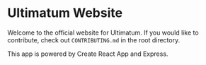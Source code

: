 # Ultimatum Website

Welcome to the official website for Ultimatum. If you would like to contribute, check
out `CONTRIBUTING.md` in the root directory.

This app is powered by Create React App and Express.
